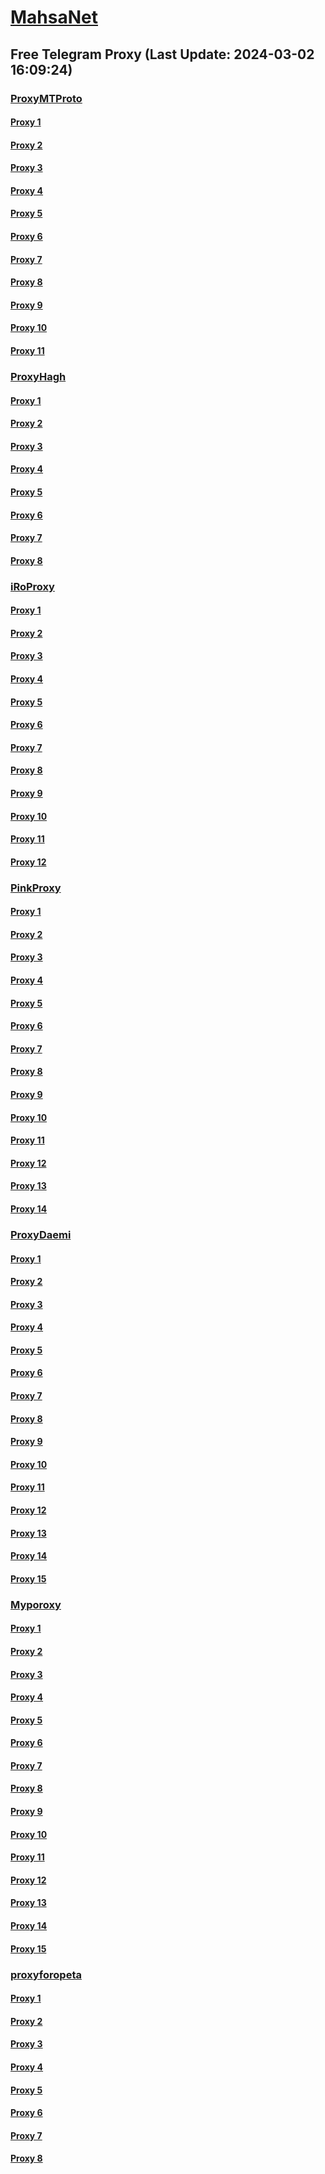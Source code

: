 
# [MahsaNet](https://t.me/mahsa_net)
## Free Telegram Proxy (Last Update: 2024-03-02 16:09:24)
### [ProxyMTProto](https://t.me/ProxyMTProto)
#### [Proxy 1](tg://proxy?server=89.35.131.18&port=8085&secret=FgMBAgABAAH8AwOG4kw63Q%3D%3D)
#### [Proxy 2](tg://proxy?server=89.35.131.14&port=8085&secret=FgMBAgABAAH8AwOG4kw63Q%3D%3D)
#### [Proxy 3](tg://proxy?server=now.lets.begin.we.are.here.123.456.789.111.iranhosevernserver.ir.hosting.mihanwebhost.com.hostiran.net.irwebhost.netdigikala.co.ejhost.ir.west.com.bhostingtalk.ir.xlhost.com.gmail.com.google.com.digikala.com.cloudflare.Slow.Fast.com.notthis1.canadel.sbs.&port=8085&secret=FgMBAgABAAH8AwOG4kw63Q%3D%3D)
#### [Proxy 4](tg://proxy?server=95.216.61.134&port=8280&secret=FgMBAgABAAH8AwOG4kw63Q%3D%3D)
#### [Proxy 5](tg://proxy?server=49.13.65.93&port=65097&secret=FgMBAgABAAH8AwOG4kw63Q%3D%3D)
#### [Proxy 6](tg://proxy?server=INTHEN-AMEO.FG-ODHEL.OO.4813-cilo-nhj.org-pabje.org.ir.irhashtash.ml-pz.cfd-hb-pu.co.uk.blUs-5iks.inFo.&port=7443&secret=FgMBAgABAAH8AwOG4kw63Q%3D%3D)
#### [Proxy 7](tg://proxy?server=INTHEN-AMEO.FG-ODHEL.OO.4813-cilo-nhj.org-pabje.org.ir.irhashtash.ml-pz.cfd-hb-pu.co.uk.blUs-5iks.inFo.&port=7443&secret=FgMBAgABAAH8AwOG4kw63Q%3D%3D)
#### [Proxy 8](tg://proxy?server=89.35.131.20&port=8085&secret=FgMBAgABAAH8AwOG4kw63Q%3D%3D)
#### [Proxy 9](tg://proxy?server=89.35.131.21&port=8085&secret=FgMBAgABAAH8AwOG4kw63Q%3D%3D)
#### [Proxy 10](tg://proxy?server=89.35.131.16&port=8085&secret=FgMBAgABAAH8AwOG4kw63Q%3D%3D)
#### [Proxy 11](tg://proxy?server=89.35.131.17&port=8085&secret=FgMBAgABAAH8AwOG4kw63Q%3D%3D)
### [ProxyHagh](https://t.me/ProxyHagh)
#### [Proxy 1](tg://proxy?server=95.216.61.131&port=8280&secret=FgMBAgABAAH8AwOG4kw63Q%3D%3D)
#### [Proxy 2](tg://proxy?server=95.216.61.131&port=8280&secret=FgMBAgABAAH8AwOG4kw63Q%3D%3D)
#### [Proxy 3](tg://proxy?server=95.216.61.131&port=8280&secret=FgMBAgABAAH8AwOG4kw63Q%3D%3D)
#### [Proxy 4](tg://proxy?server=95.216.61.131&port=8280&secret=FgMBAgABAAH8AwOG4kw63Q%3D%3D)
#### [Proxy 5](tg://proxy?server=95.216.61.131&port=8280&secret=FgMBAgABAAH8AwOG4kw63Q%3D%3D)
#### [Proxy 6](tg://proxy?server=95.216.61.135&port=443&secret=ee1603010200010001fc030386e24c3add63646e2e74676a752e6f7267)
#### [Proxy 7](tg://proxy?server=95.216.61.131&port=8280&secret=FgMBAgABAAH8AwOG4kw63Q%3D%3D)
#### [Proxy 8](tg://proxy?server=95.216.61.135&port=443&secret=ee1603010200010001fc030386e24c3add63646e2e74676a752e6f7267)
### [iRoProxy](https://t.me/iRoProxy)
#### [Proxy 1](tg://proxy?server=195.201.246.151&port=250&secret=FgMBAgABAAH8AwOG4kw63Q%3D%3D)
#### [Proxy 2](tg://proxy?server=195.201.163.137&port=250&secret=FgMBAgABAAH8AwOG4kw63Q%3D%3D)
#### [Proxy 3](tg://proxy?server=178.63.67.35&port=250&secret=FgMBAgABAAH8AwOG4kw63Q%3D%3D)
#### [Proxy 4](tg://proxy?server=136.243.132.228&port=6&secret=FgMBAgABAAH8AwOG4kw63Q%3D%3D)
#### [Proxy 5](tg://proxy?server=212.32.229.235&port=250&secret=FgMBAgABAAH8AwOG4kw63Q%3D%3D)
#### [Proxy 6](tg://proxy?server=178.63.89.151&port=250&secret=FgMBAgABAAH8AwOG4kw63Q%3D%3D)
#### [Proxy 7](tg://proxy?server=46.4.78.179&port=250&secret=FgMBAgABAAH8AwOG4kw63Q%3D%3D)
#### [Proxy 8](tg://proxy?server=176.9.39.106&port=6&secret=FgMBAgABAAH8AwOG4kw63Q%3D%3D)
#### [Proxy 9](tg://proxy?server=95.216.42.159&port=250&secret=FgMBAgABAAH8AwOG4kw63Q%3D%3D)
#### [Proxy 10](tg://proxy?server=176.9.238.184&port=250&secret=FgMBAgABAAH8AwOG4kw63Q%3D%3D)
#### [Proxy 11](tg://proxy?server=144.76.83.123&port=250&secret=FgMBAgABAAH8AwOG4kw63Q%3D%3D)
#### [Proxy 12](tg://proxy?server=88.99.51.105&port=250&secret=FgMBAgABAAH8AwOG4kw63Q%3D%3D)
### [PinkProxy](https://t.me/PinkProxy)
#### [Proxy 1](tg://proxy?server=88.99.30.98&port=4045&secret=FgMBAgABAAH8AwOG4kw63Q==)
#### [Proxy 2](tg://proxy?server=148.251.45.218&port=4045&secret=FgMBAgABAAH8AwOG4kw63Q==)
#### [Proxy 3](tg://proxy?server=5.75.231.245&port=4045&secret=FgMBAgABAAH8AwOG4kw63Q==)
#### [Proxy 4](tg://proxy?server=116.202.25.125&port=4045&secret=FgMBAgABAAH8AwOG4kw63Q==)
#### [Proxy 5](tg://proxy?server=116.202.99.201&port=4045&secret=FgMBAgABAAH8AwOG4kw63Q==)
#### [Proxy 6](tg://proxy?server=167.235.197.224&port=4045&secret=FgMBAgABAAH8AwOG4kw63Q==)
#### [Proxy 7](tg://proxy?server=159.69.242.22&port=4045&secret=FgMBAgABAAH8AwOG4kw63Q==)
#### [Proxy 8](tg://proxy?server=128.140.51.109&port=4045&secret=FgMBAgABAAH8AwOG4kw63Q==)
#### [Proxy 9](tg://proxy?server=128.140.57.5&port=4045&secret=FgMBAgABAAH8AwOG4kw63Q%3D%3D)
#### [Proxy 10](tg://proxy?server=195.201.235.32&port=4045&secret=FgMBAgABAAH8AwOG4kw63Q==)
#### [Proxy 11](tg://proxy?server=188.34.165.202&port=4045&secret=FgMBAgABAAH8AwOG4kw63Q==)
#### [Proxy 12](tg://proxy?server=49.13.89.91&port=4045&secret=FgMBAgABAAH8AwOG4kw63Q==)
#### [Proxy 13](tg://proxy?server=94.130.52.180&port=4045&secret=FgMBAgABAAH8AwOG4kw63Q==)
#### [Proxy 14](tg://proxy?server=88.99.103.108&port=4045&secret=FgMBAgABAAH8AwOG4kw63Q==)
### [ProxyDaemi](https://t.me/ProxyDaemi)
#### [Proxy 1](tg://proxy?server=88.99.211.38&port=100&secret=FgMBAgABAAH8AwOG4kw63Q%3D%3D)
#### [Proxy 2](tg://proxy?server=178.63.26.151&port=100&secret=FgMBAgABAAH8AwOG4kw63Q%3D%3D)
#### [Proxy 3](tg://proxy?server=80.85.246.109&port=8085&secret=FgMBAgABAAH8AwOG4kw63QtY2RueWVrdGFuZXQuY29tZmFyYWthdi5jb212YW4ubmFqdmEuY29tAAAAA)
#### [Proxy 4](tg://proxy?server=94.130.89.178&port=100&secret=FgMBAgABAAH8AwOG4kw63Q%3D%3D)
#### [Proxy 5](tg://proxy?server=116.203.104.162&port=8&secret=FgMBAgABAAH8AwOG4kw63Q%3D%3D)
#### [Proxy 6](tg://proxy?server=cloudflare.com.nokia.com.co.uk.do_yo.want_to.clash_with.this.www.microsoft.com.there_is_no.place_like.localhost.www.bing.com.count_with_me.cyou.net.digikala.com.msn.com.bsi.ir.enamad.ir.now_sudo.again_to_fight.everyone.i_am.the_internet.lami-limi.sbs.&port=3443&secret=FgMBAgABAAH8AwOG4kw63Q%3D%3D)
#### [Proxy 7](tg://proxy?server=138.201.51.222&port=3443&secret=FgMBAgABAAH8AwOG4kw63Q%3D%3D)
#### [Proxy 8](tg://proxy?server=91.107.194.187&port=3443&secret=FgMBAgABAAH8AwOG4kw63Q%3D%3D)
#### [Proxy 9](tg://proxy?server=135.181.62.93&port=8085&secret=FgMBAgABAAH8AwOG4kw63Q%3D%3D)
#### [Proxy 10](tg://proxy?server=89.35.131.8&port=8085&secret=FgMBAgABAAH8AwOG4kw63Q%3D%3D)
#### [Proxy 11](tg://proxy?server=49.12.107.89&port=8085&secret=FgMBAgABAAH8AwOG4kw63Q==)
#### [Proxy 12](tg://proxy?server=49.13.168.201&port=3443&secret=FgMBAgABAAH8AwOG4kw63Q%3D%3D)
#### [Proxy 13](tg://proxy?server=188.40.244.163&port=8085&secret=FgMBAgABAAH8AwOG4kw63Q==)
#### [Proxy 14](tg://proxy?server=94.130.42.222&port=403&secret=FgMBAgABAAH8AwOG4kw63Q==)
#### [Proxy 15](tg://proxy?server=185.121.225.194&port=8085&secret=FgMBAgABAAH8AwOG4kw63Q==)
### [Myporoxy](https://t.me/Myporoxy)
#### [Proxy 1](tg://proxy?server=57.128.165.241&port=6550&secret=FpABAiIBhwH8AwOG42xL3Q==)
#### [Proxy 2](tg://proxy?server=57.128.85.52&port=6550&secret=FpABAiIBhwH8AwOG42xL3Q==)
#### [Proxy 3](tg://proxy?server=cloudflare.com.nokia.com.web.rubika.ir.vockal-back.info&port=8770&secret=FgMBAgABAAH8AwOG4kw63Q==)
#### [Proxy 4](tg://proxy?server=cloudflare.com.nokia.com.web.rubika.ir.bonzelina-roka.info&port=4550&secret=FgMBAgABAAH8AwOG4kw63Q==)
#### [Proxy 5](tg://proxy?server=cloudflare.com.nokia.com.web.rubika.ir.bonzelina-roka.info&port=4550&secret=FgMBAgABAAH8AwOG4kw63Q==)
#### [Proxy 6](tg://proxy?server=cloudflare.com.nokia.com.web.rubika.ir.feranchesko.info&port=3443&secret=FpABAiIBhwH8AwOG42xL3Q==)
#### [Proxy 7](tg://proxy?server=cloudflare.com.nokia.com.web.rubika.ir.doncavert-oslam.info&port=6550&secret=FgMBAgABAAH8AwOG4kw63Q==)
#### [Proxy 8](tg://proxy?server=cloudflare.com.nokia.com.web.rubika.ir.feranchesko.info&port=3443&secret=FpABAiIBhwH8AwOG42xL3Q==)
#### [Proxy 9](tg://proxy?server=cloudflare.com.nokia.com.web.rubika.ir.vockal-back.info&port=8770&secret=FgMBAgABAAH8AwOG4kw63Q==)
#### [Proxy 10](tg://proxy?server=cloudflare.com.nokia.com.web.rubika.ir.bonzelina-roka.info&port=4550&secret=FgMBAgABAAH8AwOG4kw63Q==)
#### [Proxy 11](tg://proxy?server=cloudflare.com.nokia.com.web.rubika.ir.doncavert-oslam.info&port=6550&secret=FgMBAgABAAH8AwOG4kw63Q==)
#### [Proxy 12](tg://proxy?server=cloudflare.com.nokia.com.web.rubika.ir.feranchesko.info&port=3443&secret=FpABAiIBhwH8AwOG42xL3Q==)
#### [Proxy 13](tg://proxy?server=cloudflare.com.nokia.com.web.rubika.ir.vockal-back.info&port=8770&secret=FgMBAgABAAH8AwOG4kw63Q==)
#### [Proxy 14](tg://proxy?server=cloudflare.com.nokia.com.web.rubika.ir.bonzelina-roka.info&port=4550&secret=FgMBAgABAAH8AwOG4kw63Q==)
#### [Proxy 15](tg://proxy?server=cloudflare.com.nokia.com.web.rubika.ir.vockal-back.info&port=8770&secret=FgMBAgABAAH8AwOG4kw63Q==)
### [proxyforopeta](https://t.me/proxyforopeta)
#### [Proxy 1](tg://proxy?server=178.20.46.85&port=2026&secret=FgMBAgABAAH8AwOG4kw63Q==)
#### [Proxy 2](tg://proxy?server=178.20.47.246&port=2026&secret=FgMBAgABAAH8AwOG4kw63Q==)
#### [Proxy 3](tg://proxy?server=88.99.211.38&port=100&secret=FgMBAgABAAH8AwOG4kw63Q%3D%3D)
#### [Proxy 4](tg://proxy?server=80.85.246.109&port=8085&secret=FgMBAgABAAH8AwOG4kw63QtY2RueWVrdGFuZXQuY29tZmFyYWthdi5jb212YW4ubmFqdmEuY29tAAAAA)
#### [Proxy 5](tg://proxy?server=135.181.62.93&port=8085&secret=FgMBAgABAAH8AwOG4kw63Q%3D%3D)
#### [Proxy 6](tg://proxy?server=49.12.107.89&port=8085&secret=FgMBAgABAAH8AwOG4kw63Q==)
#### [Proxy 7](tg://proxy?server=188.40.244.163&port=8085&secret=FgMBAgABAAH8AwOG4kw63Q==)
#### [Proxy 8](tg://proxy?server=94.130.42.222&port=403&secret=FgMBAgABAAH8AwOG4kw63Q==)

    